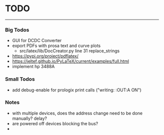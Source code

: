 

# TODO

---


### Big Todos

- GUI for DCDC Converter
- export PDFs with prosa text and curve plots 
    + src/latex/lib/DocCreator.py line 31 replace_strings
- https://pypi.org/project/pdflatex/
- https://jeltef.github.io/PyLaTeX/current/examples/full.html
- implement hp 3488A

### Small Todos

- add debug-enable for prologix print calls ("writing: :OUT:A ON")


### Notes

- with multiple devices, does the address change need to be done manually? delay?
- are powered off devices blocking the bus?
- 